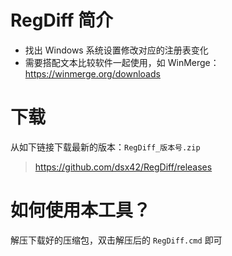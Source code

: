 # RegDiff 简介

* 找出 Windows 系统设置修改对应的注册表变化
* 需要搭配文本比较软件一起使用，如 WinMerge：https://winmerge.org/downloads

# 下载

从如下链接下载最新的版本：`RegDiff_版本号.zip`

> https://github.com/dsx42/RegDiff/releases

# 如何使用本工具？

解压下载好的压缩包，双击解压后的 `RegDiff.cmd` 即可
